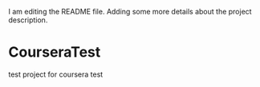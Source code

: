 I am editing the README file. Adding some more details about the project description.
# CourseraTest
test project for coursera test
